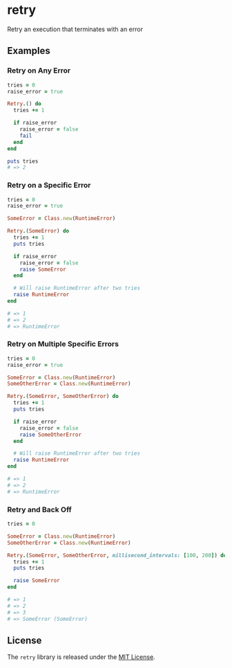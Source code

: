 # retry

Retry an execution that terminates with an error

## Examples

### Retry on Any Error

``` ruby
tries = 0
raise_error = true

Retry.() do
  tries += 1

  if raise_error
    raise_error = false
    fail
  end
end

puts tries
# => 2
```

### Retry on a Specific Error
``` ruby
tries = 0
raise_error = true

SomeError = Class.new(RuntimeError)

Retry.(SomeError) do
  tries += 1
  puts tries

  if raise_error
    raise_error = false
    raise SomeError
  end

  # Will raise RuntimeError after two tries
  raise RuntimeError
end

# => 1
# => 2
# => RuntimeError
```

### Retry on Multiple Specific Errors
``` ruby
tries = 0
raise_error = true

SomeError = Class.new(RuntimeError)
SomeOtherError = Class.new(RuntimeError)

Retry.(SomeError, SomeOtherError) do
  tries += 1
  puts tries

  if raise_error
    raise_error = false
    raise SomeOtherError
  end

  # Will raise RuntimeError after two tries
  raise RuntimeError
end

# => 1
# => 2
# => RuntimeError
```

### Retry and Back Off
``` ruby
tries = 0

SomeError = Class.new(RuntimeError)
SomeOtherError = Class.new(RuntimeError)

Retry.(SomeError, SomeOtherError, millisecond_intervals: [100, 200]) do
  tries += 1
  puts tries

  raise SomeError
end

# => 1
# => 2
# => 3
# => SomeError (SomeError)
```

## License

The `retry` library is released under the [MIT License](https://github.com/retry/blob/master/MIT-License.txt).
